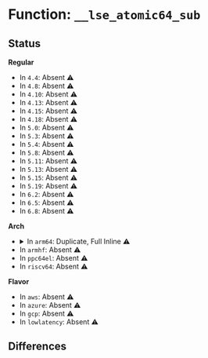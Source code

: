 # Function: <code>__lse_atomic64_sub</code>

## Status
<b>Regular</b>
<ul>
<li>
In <code>4.4</code>: Absent ⚠️
</li>
<li>
In <code>4.8</code>: Absent ⚠️
</li>
<li>
In <code>4.10</code>: Absent ⚠️
</li>
<li>
In <code>4.13</code>: Absent ⚠️
</li>
<li>
In <code>4.15</code>: Absent ⚠️
</li>
<li>
In <code>4.18</code>: Absent ⚠️
</li>
<li>
In <code>5.0</code>: Absent ⚠️
</li>
<li>
In <code>5.3</code>: Absent ⚠️
</li>
<li>
In <code>5.4</code>: Absent ⚠️
</li>
<li>
In <code>5.8</code>: Absent ⚠️
</li>
<li>
In <code>5.11</code>: Absent ⚠️
</li>
<li>
In <code>5.13</code>: Absent ⚠️
</li>
<li>
In <code>5.15</code>: Absent ⚠️
</li>
<li>
In <code>5.19</code>: Absent ⚠️
</li>
<li>
In <code>6.2</code>: Absent ⚠️
</li>
<li>
In <code>6.5</code>: Absent ⚠️
</li>
<li>
In <code>6.8</code>: Absent ⚠️
</li>
</ul>
<b>Arch</b>
<ul>
<li>
<details>
<summary>In <code>arm64</code>: Duplicate, Full Inline ⚠️</summary>

**Collision:** Static Duplication

**Inline:** Full

**Transformation:** False

**Instances:**

```
In kernel/trace/ring_buffer.c (ffff80001021c894)
Location: arch/arm64/include/asm/atomic_lse.h:264
Inline: True
Inline callers:
  - kernel/trace/ring_buffer.c:ring_buffer_write
  - kernel/trace/ring_buffer.c:ring_buffer_discard_commit
  - kernel/trace/ring_buffer.c:ring_buffer_discard_commit
  - kernel/trace/ring_buffer.c:ring_buffer_discard_commit
  - kernel/trace/ring_buffer.c:ring_buffer_discard_commit
  - kernel/trace/ring_buffer.c:ring_buffer_lock_reserve
  - kernel/trace/ring_buffer.c:rb_commit
  - kernel/trace/ring_buffer.c:rb_move_tail
  - kernel/trace/ring_buffer.c:rb_move_tail
  - kernel/trace/ring_buffer.c:rb_move_tail
  - kernel/trace/ring_buffer.c:rb_move_tail
  - kernel/trace/ring_buffer.c:rb_move_tail
  - kernel/trace/ring_buffer.c:rb_move_tail
  - kernel/trace/ring_buffer.c:rb_move_tail
  - kernel/trace/ring_buffer.c:rb_move_tail
```
```
In kernel/bpf/core.c (ffff80001025e9f0)
Location: arch/arm64/include/asm/atomic_lse.h:264
Inline: True
Inline callers:
  - kernel/bpf/core.c:bpf_jit_free
  - kernel/bpf/core.c:bpf_jit_binary_alloc
  - kernel/bpf/core.c:bpf_jit_binary_alloc
```
```
In kernel/bpf/syscall.c (ffff800010264b90)
Location: arch/arm64/include/asm/atomic_lse.h:264
Inline: True
Inline callers:
  - kernel/bpf/syscall.c:bpf_prog_load
  - kernel/bpf/syscall.c:__bpf_prog_put_rcu
  - kernel/bpf/syscall.c:__bpf_prog_charge
  - kernel/bpf/syscall.c:bpf_map_uncharge_memlock
  - kernel/bpf/syscall.c:bpf_map_charge_finish
  - kernel/bpf/syscall.c:bpf_charge_memlock
```
```
In kernel/events/core.c (ffff80001029e800)
Location: arch/arm64/include/asm/atomic_lse.h:264
Inline: True
Inline callers:
  - kernel/events/core.c:perf_mmap_close
  - kernel/events/core.c:perf_mmap_close
```
```
In kernel/events/uprobes.c (ffff8000102a57c4)
Location: arch/arm64/include/asm/atomic_lse.h:264
Inline: True
Inline callers:
  - kernel/events/uprobes.c:__replace_page
  - kernel/events/uprobes.c:__replace_page
```
```
In mm/memory.c (ffff8000102f5594)
Location: arch/arm64/include/asm/atomic_lse.h:264
Inline: True
Inline callers:
  - mm/memory.c:free_pgd_range
  - mm/memory.c:free_pgd_range
  - mm/memory.c:free_pgd_range
```
```
In mm/rmap.c (ffff800010309e80)
Location: arch/arm64/include/asm/atomic_lse.h:264
Inline: True
Inline callers:
  - mm/rmap.c:try_to_unmap_one
  - mm/rmap.c:try_to_unmap_one
  - mm/rmap.c:try_to_unmap_one
  - mm/rmap.c:try_to_unmap_one
  - mm/rmap.c:try_to_unmap_one
```
```
In mm/vmalloc.c (ffff80001030ef14)
Location: arch/arm64/include/asm/atomic_lse.h:264
Inline: True
Inline callers:
  - mm/vmalloc.c:__vunmap
  - mm/vmalloc.c:__purge_vmap_area_lazy
```
```
In mm/swapfile.c (ffff800010326d50)
Location: arch/arm64/include/asm/atomic_lse.h:264
Inline: True
Inline callers:
  - mm/swapfile.c:__do_sys_swapoff
  - mm/swapfile.c:unuse_pte_range
  - mm/swapfile.c:get_swap_page_of_type
  - mm/swapfile.c:get_swap_pages
```
```
In mm/hugetlb.c (ffff8000103339f4)
Location: arch/arm64/include/asm/atomic_lse.h:264
Inline: True
Inline callers:
  - mm/hugetlb.c:huge_pmd_unshare
  - mm/hugetlb.c:__unmap_hugepage_range
```
```
In mm/sparse.c (ffff80001033cb88)
Location: arch/arm64/include/asm/atomic_lse.h:264
Inline: True
Inline callers:
  - mm/sparse.c:sparse_remove_section
```
```
In mm/ksm.c (ffff80001033ef44)
Location: arch/arm64/include/asm/atomic_lse.h:264
Inline: True
Inline callers:
  - mm/ksm.c:try_to_merge_one_page
```
```
In mm/slub.c (ffff800010346788)
Location: arch/arm64/include/asm/atomic_lse.h:264
Inline: True
Inline callers:
  - mm/slub.c:discard_slab
  - mm/slub.c:discard_slab
```
```
In mm/huge_memory.c (ffff800010357d18)
Location: arch/arm64/include/asm/atomic_lse.h:264
Inline: True
Inline callers:
  - mm/huge_memory.c:zap_huge_pmd
  - mm/huge_memory.c:zap_huge_pmd
```
```
In mm/khugepaged.c (ffff80001035dcb4)
Location: arch/arm64/include/asm/atomic_lse.h:264
Inline: True
Inline callers:
  - mm/khugepaged.c:collapse_file
  - mm/khugepaged.c:collapse_pte_mapped_thp
```
```
In mm/page_counter.c (ffff800010360c1c)
Location: arch/arm64/include/asm/atomic_lse.h:264
Inline: True
Inline callers:
  - mm/page_counter.c:page_counter_try_charge
```
```
In mm/memory-failure.c (ffff80001036fe40)
Location: arch/arm64/include/asm/atomic_lse.h:264
Inline: True
Inline callers:
  - mm/memory-failure.c:unpoison_memory
  - mm/memory-failure.c:unpoison_memory
  - mm/memory-failure.c:memory_failure
  - mm/memory-failure.c:memory_failure
```
```
In mm/zsmalloc.c (ffff800010375274)
Location: arch/arm64/include/asm/atomic_lse.h:264
Inline: True
Inline callers:
  - mm/zsmalloc.c:zs_page_putback
  - mm/zsmalloc.c:zs_page_migrate
  - mm/zsmalloc.c:__free_zspage
```
```
In fs/inode.c (ffff8000103acd3c)
Location: arch/arm64/include/asm/atomic_lse.h:264
Inline: True
Inline callers:
  - fs/inode.c:inc_nlink
  - fs/inode.c:__destroy_inode
```
```
In fs/eventpoll.c (ffff8000103f0344)
Location: arch/arm64/include/asm/atomic_lse.h:264
Inline: True
Inline callers:
  - fs/eventpoll.c:ep_remove
```
```
In fs/io_uring.c (ffff800010403184)
Location: arch/arm64/include/asm/atomic_lse.h:264
Inline: True
Inline callers:
  - fs/io_uring.c:io_uring_create
  - fs/io_uring.c:io_ring_ctx_wait_and_kill
  - fs/io_uring.c:io_sqe_buffer_register
  - fs/io_uring.c:io_sqe_buffer_register
```
```
In fs/ext4/mballoc.c (ffff8000104946b8)
Location: arch/arm64/include/asm/atomic_lse.h:264
Inline: True
Inline callers:
  - fs/ext4/mballoc.c:ext4_mb_mark_diskspace_used
```
```
In block/genhd.c (ffff8000105fabdc)
Location: arch/arm64/include/asm/atomic_lse.h:264
Inline: True
Inline callers:
  - block/genhd.c:part_dec_in_flight
  - block/genhd.c:part_dec_in_flight
```
```
In block/blk-cgroup.c (ffff80001060d270)
Location: arch/arm64/include/asm/atomic_lse.h:264
Inline: True
Inline callers:
  - block/blk-cgroup.c:blkcg_scale_delay
```
```
In block/blk-iocost.c (ffff800010615d10)
Location: arch/arm64/include/asm/atomic_lse.h:264
Inline: True
Inline callers:
  - block/blk-iocost.c:iocg_kick_waitq
```
```
In lib/genalloc.c (ffff8000106445f4)
Location: arch/arm64/include/asm/atomic_lse.h:264
Inline: True
Inline callers:
  - lib/genalloc.c:gen_pool_alloc_algo_owner
```
```
In drivers/usb/core/devio.c (ffff800010a2e008)
Location: arch/arm64/include/asm/atomic_lse.h:264
Inline: True
Inline callers:
  - drivers/usb/core/devio.c:proc_bulk
  - drivers/usb/core/devio.c:proc_control
  - drivers/usb/core/devio.c:free_async
  - drivers/usb/core/devio.c:dec_usb_memory_use_count
```
```
In drivers/perf/arm_pmu.c (ffff800010b95028)
Location: arch/arm64/include/asm/atomic_lse.h:264
Inline: True
Inline callers:
  - drivers/perf/arm_pmu.c:armpmu_event_update
```
```
In net/core/sock.c (ffff800010bacc98)
Location: arch/arm64/include/asm/atomic_lse.h:264
Inline: True
Inline callers:
  - net/core/sock.c:__sk_mem_raise_allocated
```
```
In net/core/skbuff.c (ffff800010bb3840)
Location: arch/arm64/include/asm/atomic_lse.h:264
Inline: True
Inline callers:
  - net/core/skbuff.c:mm_unaccount_pinned_pages
```
```
In net/ipv4/ip_fragment.c (ffff800010c5fa08)
Location: arch/arm64/include/asm/atomic_lse.h:264
Inline: True
Inline callers:
  - net/ipv4/ip_fragment.c:ip_frag_queue
```
```
In net/ipv4/inet_fragment.c (ffff800010cbe9c8)
Location: arch/arm64/include/asm/atomic_lse.h:264
Inline: True
Inline callers:
  - net/ipv4/inet_fragment.c:inet_frag_pull_head
  - net/ipv4/inet_fragment.c:inet_frag_reasm_finish
  - net/ipv4/inet_fragment.c:inet_frag_destroy
```
```
In net/unix/af_unix.c (ffff800010cf0d8c)
Location: arch/arm64/include/asm/atomic_lse.h:264
Inline: True
Inline callers:
  - net/unix/af_unix.c:unix_create1
  - net/unix/af_unix.c:unix_sock_destructor
```
```
In net/unix/garbage.c (ffff800010cf4764)
Location: arch/arm64/include/asm/atomic_lse.h:264
Inline: True
Inline callers:
  - net/unix/garbage.c:dec_inflight
```
```
In net/xdp/xdp_umem.c (ffff800010d80b9c)
Location: arch/arm64/include/asm/atomic_lse.h:264
Inline: True
```
</details>
</li>
<li>
In <code>armhf</code>: Absent ⚠️
</li>
<li>
In <code>ppc64el</code>: Absent ⚠️
</li>
<li>
In <code>riscv64</code>: Absent ⚠️
</li>
</ul>
<b>Flavor</b>
<ul>
<li>
In <code>aws</code>: Absent ⚠️
</li>
<li>
In <code>azure</code>: Absent ⚠️
</li>
<li>
In <code>gcp</code>: Absent ⚠️
</li>
<li>
In <code>lowlatency</code>: Absent ⚠️
</li>
</ul>

## Differences

